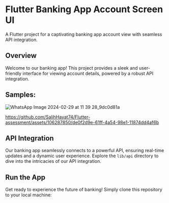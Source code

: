 # Flutter Banking App Account Screen UI

A Flutter project for a captivating banking app account view with seamless API integration.

## Overview

Welcome to our banking app! This project provides a sleek and user-friendly interface for viewing account details, powered by a robust API integration.

## Samples:


![WhatsApp Image 2024-02-29 at 11 39 28_9dc0d81a](https://github.com/SalihHayat74/Flutter-assessment/assets/106287850/35723fbc-049b-43c4-8411-783ced818aa6)

https://github.com/SalihHayat74/Flutter-assessment/assets/106287850/de0f2d9e-61ff-4a54-98e1-11874dd4af6b



## API Integration

Our banking app seamlessly connects to a powerful API, ensuring real-time updates and a dynamic user experience. Explore the `lib/api` directory to dive into the intricacies of our API integration.

## Run the App

Get ready to experience the future of banking! Simply clone this repository to your local machine:
